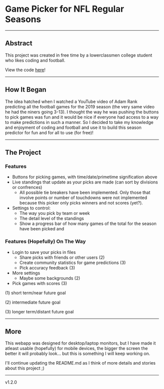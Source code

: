 # **Game Picker for NFL Regular Seasons**

---

## Abstract

This project was created in free time by a lowerclassmen college student who likes coding and football.

View the code [here](https://github.com/petermatts/nfl-season-predictor "Code")!

---

## How It Began

The idea hatched when I watched a YouTube video of Adam Rank predicting all the football games for the 2019 season (the very same video he had the niners going 3-13). I thought the way he was pushing the buttons to pick games was fun and it would be nice if everyone had access to a way to make predictions in such a manner. So I decided to take my knowledge and enjoyment of coding and football and use it to build this season predictor for fun and for all to use (for free)!

---

## The Project

### Features

- Buttons for picking games, with time/date/primetime signification above
- Live standings that update as your picks are made (can sort by divisions or confrences)
  - All possible tie breakers have been implemented. Only those that involve points or number of touchdowns were not implemented because this picker only picks winners and not scores (yet?).
- Settings to control:
  - The way you pick by team or week
  - The detail level of the standings
  - Show a progress bar of how many games of the total for the season have been picked and

### Features (Hopefully) On The Way

- Login to save your picks in files
  - Share picks with friends or other users (2)
  - Create community statistics for game predictions (3)
  - Pick accuracy feedback (3)
- More settings
  - Maybe some backgrounds (2)
- Pick games with scores (3)

(1) short term/near future goal

(2) intermediate future goal

(3) longer term/distant future goal

---

## More

This webapp was designed for desktop/laptop monitors, but I have made it atleast usable (hopefully) for mobile devices, the bigger the screen the better it will probably look... but this is something I will keep working on.

I'll continue updating the README.md as I think of more details and stories about this project ;)

---

v1.2.0
